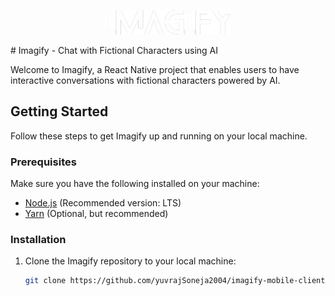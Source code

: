 
<p align="center">
  <img src="./assets/images/LOGO.png" alt="Imagify Logo" width="200" />
</p>
# Imagify - Chat with Fictional Characters using AI

Welcome to Imagify, a React Native project that enables users to have interactive conversations with fictional characters powered by AI.

## Getting Started

Follow these steps to get Imagify up and running on your local machine.

### Prerequisites

Make sure you have the following installed on your machine:

- [Node.js](https://nodejs.org/) (Recommended version: LTS)
- [Yarn](https://yarnpkg.com/) (Optional, but recommended)

### Installation

1. Clone the Imagify repository to your local machine:

   ```bash
   git clone https://github.com/yuvrajSoneja2004/imagify-mobile-client
